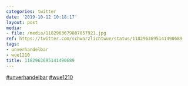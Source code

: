 ```yaml
---
categories: twitter
date: '2019-10-12 10:18:17'
layout: post
media:
- file: /media/1182963679807057921.jpg
ref: https://twitter.com/schwarzlichtwue/status/1182963695141490689
tags:
- unverhandelbar
- wue1210
title: 1182963695141490689
---
```

[#unverhandelbar](/t/unverhandelbar) [#wue1210](/t/wue1210)  